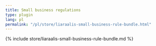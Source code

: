 ```yaml
---
title: Small business regulations
type: plugin
lang: pl
permalink: "/pl/store/liaraalis-small-business-rule-bundle.html"
---
```


{% include store/liaraalis-small-business-rule-bundle.md %}

